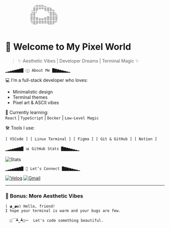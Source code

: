 <!-- GitHub Profile README -->

```
⠀⠀⠀⠀⠀⠀⠀⠀⠀⠀⢀⣤⣤⣤⣀⠀⠀⠀⠀⠀⠀⠀⠀⠀⠀
⠀⠀⠀⠀⠀⠀⠀⠀⠀⢀⣿⡿⠛⠛⢿⣿⣷⣄⠀⠀⠀⠀⠀⠀⠀
⠀⠀⠀⠀⠀⠀⠀⠀⠀⣼⣿⠁⠀⠀⠀⠈⣿⣿⣆⠀⠀⠀⠀⠀⠀
⠀⠀⠀⠀⠀⠀⠀⠀⠀⣿⣿⣶⣤⣤⣶⣿⣿⣿⣿⠀⠀⠀⠀⠀⠀
⠀⠀⠀⠀⠀⠀⠀⠀⠀⠹⣿⡿⠿⠿⠿⢿⣿⡿⠋⠀⠀⠀⠀⠀⠀
⠀⠀⠀⠀⠀⠀⠀⠀⠀⠀⠀⠀⠀⠀⠀⠀⠀⠀⠀⠀⠀⠀⠀⠀⠀
```

# 🌙 Welcome to My Pixel World
> ✨ Aesthetic Vibes | Developer Dreams | Terminal Magic ✨

```
▁▂▃▄▅▆▇█ ⓘ About Me █▇▆▅▄▃▂▁
```

💻 I’m a full-stack developer who loves:
- Minimalistic design
- Terminal themes
- Pixel art & ASCII vibes

📜 Currently learning:  
`React` | `TypeScript` | `Docker` | `Low-Level Magic`

🛠 Tools I use:
```txt
[ VSCode ] [ Linux Terminal ] [ Figma ] [ Git & GitHub ] [ Notion ]
```

```
▁▂▃▄▅▆▇█ 📊 GitHub Stats █▇▆▅▄▃▂▁
```

![Stats](https://github-readme-stats.vercel.app/api?username=yourusername&show_icons=true&theme=tokyonight)

```
▁▂▃▄▅▆▇█ 🔗 Let’s Connect █▇▆▅▄▃▂▁
```

[![Velog](https://img.shields.io/badge/Velog-20C997?style=flat-square&logo=Velog&logoColor=white)](https://velog.io/@yourname)
[![Gmail](https://img.shields.io/badge/email-Gmail-red?style=flat-square&logo=Gmail&logoColor=white)](mailto:yourmail@gmail.com)

---

### 🌸 Bonus: More Aesthetic Vibes

```
( ◕‿◕✿) Hello, friend!
I hope your terminal is warm and your bugs are few.
```

```
  □￣┻‿┻□ー️  Let's code something beautiful.
```

```
